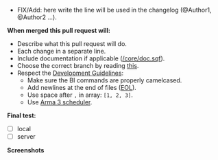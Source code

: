 <!-- Use English only. -->

- FIX/Add: here write the line will be used in the changelog (@Author1, @Author2 ...).

**When merged this pull request will:**
- Describe what this pull request will do.
- Each change in a separate line.
- Include documentation if applicable ([/core/doc.sqf](https://github.com/Vdauphin/HeartsAndMinds/blob/master/%3DBTC%3Dco%4030_Hearts_and_Minds.Altis/core/doc.sqf)).
- Choose the correct branch by reading [this](http://vdauphin.github.io/HeartsAndMinds/For-developer-and-tester#branches).
- Respect the [Development Guidelines](https://ace3mod.com/wiki/development/coding-guidelines.html):
    - Make sure the BI commands are properly camelcased.
    - Add newlines at the end of files ([EOL](https://github.com/MattLightfoot/USEC_General/wiki/Coding-Guidelines-(Arma-3)#newlines)).
    - Use space after `,` in array: `[1, 2, 3]`.
    - Use [Arma 3 scheduler](https://ace3mod.com/wiki/development/arma-3-scheduler-and-our-practices.html).

**Final test:**
- [ ] local
- [ ] server

**Screenshots**
